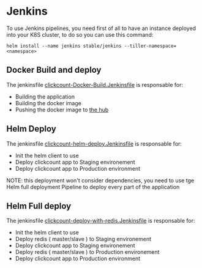 # Jenkins

To use Jenkins pipelines, you need first of all to have an instance deployed into your K8S cluster, to do so you can use this command:

```
helm install --name jenkins stable/jenkins --tiller-namespace=<namespace>
```

## Docker Build and deploy

The jenkinsfile [clickcount-Docker-Build.Jenkinsfile](./clickcount-Docker-Build.Jenkinsfile) is responsable for:

* Building the application
* Building the docker image
* Pushing the docker image to [the hub](https://cloud.docker.com/repository/docker/hamdikh/clickcount)

## Helm Deploy

The jenkinsfile [clickcount-helm-deploy.Jenkinsfile](./clickcount-helm-deploy.Jenkinsfile) is responsable for:

* Init the helm client to use 
* Deploy clickcount app to Staging environement
* Deploy clickcount app to Production environment

NOTE: this deployment won't consider dependencies, you need to use tge Helm full deployment Pipeline to deploy every part of the application

## Helm Full deploy

The jenkinsfile [clickcount-deploy-with-redis.Jenkinsfile](./clickcount-deploy-with-redis.Jenkinsfile) is responsable for:

* Init the helm client to use 
* Deploy redis ( master/slave ) to Staging environement
* Deploy clickcount app to Staging environement
* Deploy redis ( master/slave ) to Production environement
* Deploy clickcount app to Production environment


